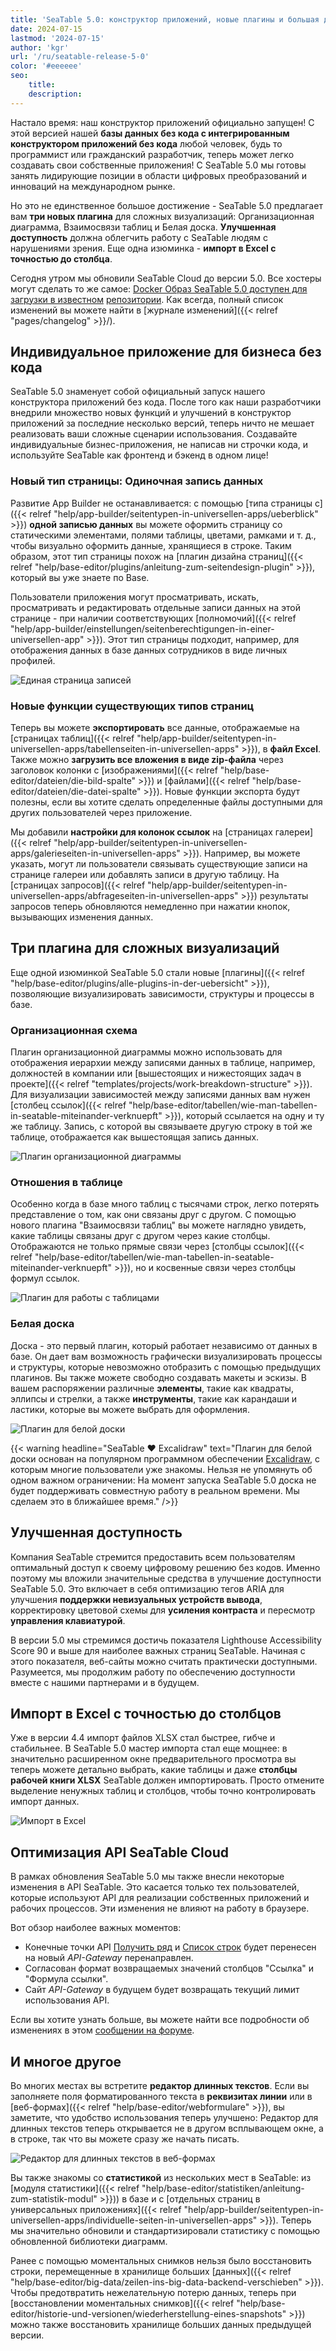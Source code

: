 ```yaml
---
title: 'SeaTable 5.0: конструктор приложений, новые плагины и большая доступность'
date: 2024-07-15
lastmod: '2024-07-15'
author: 'kgr'
url: '/ru/seatable-release-5-0'
color: '#eeeeee'
seo:
    title:
    description:
---
```


Настало время: наш конструктор приложений официально запущен! С этой версией нашей **базы данных без кода с интегрированным конструктором приложений без кода** любой человек, будь то программист или гражданский разработчик, теперь может легко создавать свои собственные приложения! С SeaTable 5.0 мы готовы занять лидирующие позиции в области цифровых преобразований и инноваций на международном рынке.

Но это не единственное большое достижение - SeaTable 5.0 предлагает вам **три новых плагина** для сложных визуализаций: Организационная диаграмма, Взаимосвязи таблиц и Белая доска. **Улучшенная доступность** должна облегчить работу с SeaTable людям с нарушениями зрения. Еще одна изюминка - **импорт в Excel с точностью до столбца**.

Сегодня утром мы обновили SeaTable Cloud до версии 5.0. Все хостеры могут сделать то же самое: [Docker Образ SeaTable 5.0 доступен для загрузки в известном](https://hub.docker.com/r/seatable/seatable-enterprise) [репозитории](https://hub.docker.com/r/seatable/seatable-enterprise). Как всегда, полный список изменений вы можете найти в [журнале изменений]({{< relref "pages/changelog" >}}/).

## Индивидуальное приложение для бизнеса без кода

SeaTable 5.0 знаменует собой официальный запуск нашего конструктора приложений без кода. После того как наши разработчики внедрили множество новых функций и улучшений в конструктор приложений за последние несколько версий, теперь ничто не мешает реализовать ваши сложные сценарии использования. Создавайте индивидуальные бизнес-приложения, не написав ни строчки кода, и используйте SeaTable как фронтенд и бэкенд в одном лице!

### Новый тип страницы: Одиночная запись данных

Развитие App Builder не останавливается: с помощью [типа страницы с]({{< relref "help/app-builder/seitentypen-in-universellen-apps/ueberblick" >}}) **одной записью данных** вы можете оформить страницу со статическими элементами, полями таблицы, цветами, рамками и т. д., чтобы визуально оформить данные, хранящиеся в строке. Таким образом, этот тип страницы похож на [плагин дизайна страниц]({{< relref "help/base-editor/plugins/anleitung-zum-seitendesign-plugin" >}}), который вы уже знаете по Base.

Пользователи приложения могут просматривать, искать, просматривать и редактировать отдельные записи данных на этой странице - при наличии соответствующих [полномочий]({{< relref "help/app-builder/einstellungen/seitenberechtigungen-in-einer-universellen-app" >}}). Этот тип страницы подходит, например, для отображения данных в базе данных сотрудников в виде личных профилей.

![Единая страница записей](Single-Record-Page-min.gif)

### Новые функции существующих типов страниц

Теперь вы можете **экспортировать** все данные, отображаемые на [страницах таблиц]({{< relref "help/app-builder/seitentypen-in-universellen-apps/tabellenseiten-in-universellen-apps" >}}), в **файл Excel**. Также можно **загрузить все вложения в виде zip-файла** через заголовок колонки с [изображениями]({{< relref "help/base-editor/dateien/die-bild-spalte" >}}) и [файлами]({{< relref "help/base-editor/dateien/die-datei-spalte" >}}). Новые функции экспорта будут полезны, если вы хотите сделать определенные файлы доступными для других пользователей через приложение.

Мы добавили **настройки для колонок ссылок** на [страницах галереи]({{< relref "help/app-builder/seitentypen-in-universellen-apps/galerieseiten-in-universellen-apps" >}}). Например, вы можете указать, могут ли пользователи связывать существующие записи на странице галереи или добавлять записи в другую таблицу. На [страницах запросов]({{< relref "help/app-builder/seitentypen-in-universellen-apps/abfrageseiten-in-universellen-apps" >}}) результаты запросов теперь обновляются немедленно при нажатии кнопок, вызывающих изменения данных.

## Три плагина для сложных визуализаций

Еще одной изюминкой SeaTable 5.0 стали новые [плагины]({{< relref "help/base-editor/plugins/alle-plugins-in-der-uebersicht" >}}), позволяющие визуализировать зависимости, структуры и процессы в базе.

### Организационная схема

Плагин организационной диаграммы можно использовать для отображения иерархии между записями данных в таблице, например, должностей в компании или [вышестоящих и нижестоящих задач в проекте]({{< relref "templates/projects/work-breakdown-structure" >}}). Для визуализации зависимостей между записями данных вам нужен [столбец ссылок]({{< relref "help/base-editor/tabellen/wie-man-tabellen-in-seatable-miteinander-verknuepft" >}}), который ссылается на одну и ту же таблицу. Запись, с которой вы связываете другую строку в той же таблице, отображается как вышестоящая запись данных.

![Плагин организационной диаграммы](Organigramm-Plugin.png)

### Отношения в таблице

Особенно когда в базе много таблиц с тысячами строк, легко потерять представление о том, как они связаны друг с другом. С помощью нового плагина "Взаимосвязи таблиц" вы можете наглядно увидеть, какие таблицы связаны друг с другом через какие столбцы. Отображаются не только прямые связи через [столбцы ссылок]({{< relref "help/base-editor/tabellen/wie-man-tabellen-in-seatable-miteinander-verknuepft" >}}), но и косвенные связи через столбцы формул ссылок.

![Плагин для работы с таблицами](Table-Relationships-Plugin.png)

### Белая доска

Доска - это первый плагин, который работает независимо от данных в базе. Он дает вам возможность графически визуализировать процессы и структуры, которые невозможно отобразить с помощью предыдущих плагинов. Вы также можете свободно создавать макеты и эскизы. В вашем распоряжении различные **элементы**, такие как квадраты, эллипсы и стрелки, а также **инструменты**, такие как карандаши и ластики, которые вы можете выбрать для оформления.

![Плагин для белой доски](Whiteboard-Plugin.png)

{{< warning headline="SeaTable ♥ Excalidraw" text="Плагин для белой доски основан на популярном программном обеспечении [Excalidraw](https://plus.excalidraw.com/), с которым многие пользователи уже знакомы. Нельзя не упомянуть об одном важном ограничении: На момент запуска SeaTable 5.0 доска не будет поддерживать совместную работу в реальном времени. Мы сделаем это в ближайшее время." />}}

## Улучшенная доступность

Компания SeaTable стремится предоставить всем пользователям оптимальный доступ к своему цифровому решению без кодов. Именно поэтому мы вложили значительные средства в улучшение доступности SeaTable 5.0. Это включает в себя оптимизацию тегов ARIA для улучшения **поддержки невизуальных устройств вывода**, корректировку цветовой схемы для **усиления контраста** и пересмотр **управления клавиатурой**.

В версии 5.0 мы стремимся достичь показателя Lighthouse Accessibility Score 90 и выше для наиболее важных страниц SeaTable. Начиная с этого показателя, веб-сайты можно считать практически доступными. Разумеется, мы продолжим работу по обеспечению доступности вместе с нашими партнерами и в будущем.

## Импорт в Excel с точностью до столбцов

Уже в версии 4.4 импорт файлов XLSX стал быстрее, гибче и стабильнее. В SeaTable 5.0 мастер импорта стал еще мощнее: в значительно расширенном окне предварительного просмотра вы теперь можете детально выбрать, какие таблицы и даже **столбцы рабочей книги XLSX** SeaTable должен импортировать. Просто отмените выделение ненужных таблиц и столбцов, чтобы точно контролировать импорт данных.

![Импорт в Excel](Excel-Import.gif)

## Оптимизация API SeaTable Cloud

В рамках обновления SeaTable 5.0 мы также внесли некоторые изменения в API SeaTable. Это касается только тех пользователей, которые используют API для реализации собственных приложений и рабочих процессов. Эти изменения не влияют на работу в браузере.

Вот обзор наиболее важных моментов:

- Конечные точки API [Получить ряд](https://api.seatable.com/reference/getrowdeprecated) и [Список строк](https://api.seatable.com/reference/listrowsdeprecated) будет перенесен на новый _API-Gateway_ перенаправлен.
- Согласован формат возвращаемых значений столбцов "Ссылка" и "Формула ссылки".
- Сайт _API-Gateway_ в будущем будет возвращать текущий лимит использования API.

Если вы хотите узнать больше, вы можете найти все подробности об изменениях в этом [сообщении на форуме](https://forum.seatable.com/t/important-changes-to-api-and-seatable-cloud-with-version-5-0/4887).

## И многое другое

Во многих местах вы встретите **редактор длинных текстов**. Если вы заполняете поля форматированного текста в **реквизитах линии** или в [веб-формах]({{< relref "help/base-editor/webformulare" >}}), вы заметите, что удобство использования теперь улучшено: Редактор для длинных текстов теперь открывается не в другом всплывающем окне, а в строке, так что вы можете сразу же начать писать.

![Редактор для длинных текстов в веб-формах](Long-text-editor-in-web-forms.png)

Вы также знакомы со **статистикой** из нескольких мест в SeaTable: из [модуля статистики]({{< relref "help/base-editor/statistiken/anleitung-zum-statistik-modul" >}})) в базе и с [отдельных страниц в универсальных приложениях]({{< relref "help/app-builder/seitentypen-in-universellen-apps/individuelle-seiten-in-universellen-apps" >}}). Теперь мы значительно обновили и стандартизировали статистику с помощью обновленной библиотеки диаграмм.

Ранее с помощью моментальных снимков нельзя было восстановить строки, перемещенные в хранилище больших [данных]({{< relref "help/base-editor/big-data/zeilen-ins-big-data-backend-verschieben" >}}). Чтобы предотвратить нежелательную потерю данных, теперь при [восстановлении моментальных снимков]({{< relref "help/base-editor/historie-und-versionen/wiederherstellung-eines-snapshots" >}}) можно также восстановить хранилище больших данных предыдущей версии.
